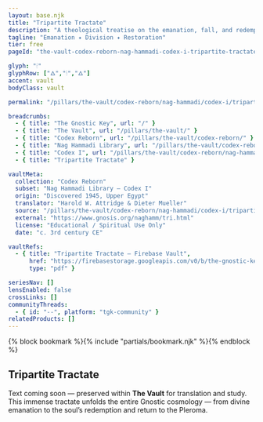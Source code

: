 ```yaml
---
layout: base.njk
title: "Tripartite Tractate"
description: "A theological treatise on the emanation, fall, and redemption of the cosmos — a vision of divine structure and reconciliation."
tagline: "Emanation ✦ Division ✦ Restoration"
tier: free
pageId: "the-vault-codex-reborn-nag-hammadi-codex-i-tripartite-tractate"

glyph: "🕯"
glyphRow: ["🜂","🕯","🜂"]
accent: vault
bodyClass: vault

permalink: "/pillars/the-vault/codex-reborn/nag-hammadi/codex-i/tripartite-tractate/index.html"

breadcrumbs:
  - { title: "The Gnostic Key", url: "/" }
  - { title: "The Vault", url: "/pillars/the-vault/" }
  - { title: "Codex Reborn", url: "/pillars/the-vault/codex-reborn/" }
  - { title: "Nag Hammadi Library", url: "/pillars/the-vault/codex-reborn/nag-hammadi/" }
  - { title: "Codex I", url: "/pillars/the-vault/codex-reborn/nag-hammadi/codex-i/" }
  - { title: "Tripartite Tractate" }

vaultMeta:
  collection: "Codex Reborn"
  subset: "Nag Hammadi Library – Codex I"
  origin: "Discovered 1945, Upper Egypt"
  translator: "Harold W. Attridge & Dieter Mueller"
  source: "/pillars/the-vault/codex-reborn/nag-hammadi/codex-i/tripartite-tractate/"
  external: "https://www.gnosis.org/naghamm/tri.html"
  license: "Educational / Spiritual Use Only"
  date: "c. 3rd century CE"

vaultRefs:
  - { title: "Tripartite Tractate — Firebase Vault",
      href: "https://firebasestorage.googleapis.com/v0/b/the-gnostic-key.appspot.com/o/vault%2Fnag-hammadi%2Ftripartite-tractate.pdf?alt=media",
      type: "pdf" }

seriesNav: []
lensEnabled: false
crossLinks: []
communityThreads:
  - { id: "--", platform: "tgk-community" }
relatedProducts: []
---
```


<main class="main-content">
  <section class="content-container">
    {% block bookmark %}{% include "partials/bookmark.njk" %}{% endblock %}
    <h2>Tripartite Tractate</h2>
    <p>
      Text coming soon — preserved within <strong>The Vault</strong> for translation and study.  
      This immense tractate unfolds the entire Gnostic cosmology — from divine emanation to
      the soul’s redemption and return to the Pleroma.
    </p>
  </section>
</main>
